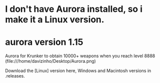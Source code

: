 # I don't have Aurora installed, so i make it a Linux version.

# aurora version 1.15
Aurora for Krunker to obtain 10000+ weapons when you reach level 8888
(file:///home/davizinho/Desktop/Aurora.png)

Download the [Linux] version here,
Windows and Macintosh versions in .releases.
